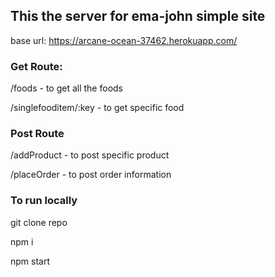 ## This the server for ema-john simple site

base url: https://arcane-ocean-37462.herokuapp.com/

### Get Route: 

/foods  - to get all the foods

/singlefooditem/:key - to get specific food

### Post Route

/addProduct  - to post specific product

/placeOrder  - to post order information

### To run locally

git clone repo

npm i 

npm start






